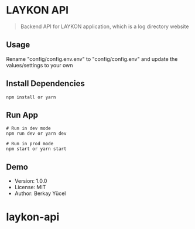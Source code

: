 # LAYKON API

> Backend API for LAYKON application, which is a log directory website

## Usage

Rename "config/config.env.env" to "config/config.env" and update the values/settings to your own

## Install Dependencies

```
npm install or yarn
```

## Run App

```
# Run in dev mode
npm run dev or yarn dev

# Run in prod mode
npm start or yarn start
```

## Demo

- Version: 1.0.0
- License: MIT
- Author: Berkay Yücel

# laykon-api
